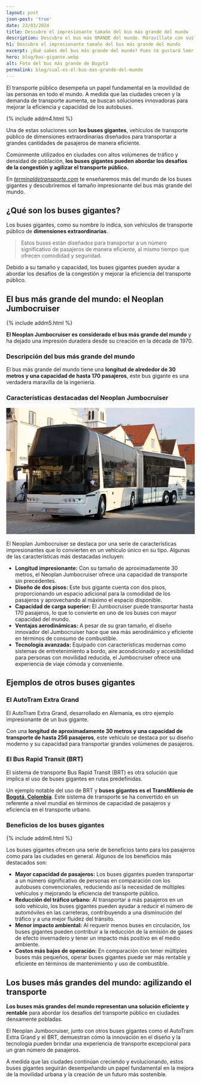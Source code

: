 ```yaml
---
layout: post
json-post: 'true'
date: 23/03/2024
title: Descubre el impresionante tamaño del bus más grande del mundo
description: Descubre el bus más GRANDE del mundo. Maravíllate con sus dimensiones y capacidades asombrosas. ¡No te lo pierdas! 🚌🌍
h1: Descubre el impresionante tamaño del bus más grande del mundo
excerpt: ¿Qué sabes del bus más grande del mundo? Pues te gustará leer este artículo
hero: blog/bus-gigante.webp
alt: Foto del bus más grande de Bogotá
permalink: blog/cual-es-el-bus-mas-grande-del-mundo
---
```

El transporte público desempeña un papel fundamental en la movilidad de las personas en todo el mundo. A medida que las ciudades crecen y la demanda de transporte aumenta, se buscan soluciones innovadoras para mejorar la eficiencia y capacidad de los autobuses.

{% include addm4.html %}

Una de estas soluciones son **los buses gigantes**, vehículos de transporte público de dimensiones extraordinarias diseñados para transportar a grandes cantidades de pasajeros de manera eficiente.

Comúnmente utilizados en ciudades con altos volúmenes de tráfico y densidad de población, **los buses gigantes pueden abordar los desafíos de la congestión y agilizar el transporte público.**

En *[terminaldetransporte.com](/)* te enseñaremos más del mundo de los buses gigantes y descubriremos el tamaño impresionante del bus más grande del mundo.

## ¿Qué son los buses gigantes?

Los buses gigantes, como su nombre lo indica, son vehículos de transporte público de **dimensiones extraordinarias**.

>Estos buses están diseñados para transportar a un número significativo de pasajeros de manera eficiente, al mismo tiempo que ofrecen comodidad y seguridad.

Debido a su tamaño y capacidad, los buses gigantes pueden ayudar a abordar los desafíos de la congestión y mejorar la eficiencia del transporte público.

## El bus más grande del mundo: el Neoplan Jumbocruiser

{% include addm5.html %}

**El Neoplan Jumbocruiser es considerado el bus más grande del mundo** y ha dejado una impresión duradera desde su creación en la década de 1970.

### Descripción del bus más grande del mundo

El bus más grande del mundo tiene una **longitud de alrededor de 30 metros y una capacidad de hasta 170 pasajeros**, este bus gigante es una verdadera maravilla de la ingeniería.

### Características destacadas del Neoplan Jumbocruiser

![Bus Neoplan el más grande del mundo](/img/blog/bus-neoplan.webp "Bus Neoplan")

El Neoplan Jumbocruiser se destaca por una serie de características impresionantes que lo convierten en un vehículo único en su tipo. Algunas de las características más destacadas incluyen:

*   **Longitud impresionante:** Con su tamaño de aproximadamente 30 metros, el Neoplan Jumbocruiser ofrece una capacidad de transporte sin precedentes.
*   **Diseño de dos pisos:** Este bus gigante cuenta con dos pisos, proporcionando un espacio adicional para la comodidad de los pasajeros y aprovechando al máximo el espacio disponible.
*   **Capacidad de carga superior:** El Jumbocruiser puede transportar hasta 170 pasajeros, lo que lo convierte en uno de los buses con mayor capacidad del mundo.
*   **Ventajas aerodinámicas:** A pesar de su gran tamaño, el diseño innovador del Jumbocruiser hace que sea más aerodinámico y eficiente en términos de consumo de combustible.
*   **Tecnología avanzada:** Equipado con características modernas como sistemas de entretenimiento a bordo, aire acondicionado y accesibilidad para personas con movilidad reducida, el Jumbocruiser ofrece una experiencia de viaje cómoda y conveniente.

## Ejemplos de otros buses gigantes

### El AutoTram Extra Grand

El AutoTram Extra Grand, desarrollado en Alemania, es otro ejemplo impresionante de un bus gigante.

Con una **longitud de aproximadamente 30 metros y una capacidad de transporte de hasta 256 pasajeros**, este vehículo se destaca por su diseño moderno y su capacidad para transportar grandes volúmenes de pasajeros.

### El Bus Rapid Transit (BRT)

El sistema de transporte Bus Rapid Transit (BRT) es otra solución que implica el uso de buses gigantes en rutas predefinidas.

Un ejemplo notable del uso de BRT y **buses gigantes es el TransMilenio de [Bogotá, Colombia]({{'terminal-sur-bogota'|relative_url}})**. Este sistema de transporte se ha convertido en un referente a nivel mundial en términos de capacidad de pasajeros y eficiencia en el transporte urbano.

### Beneficios de los buses gigantes

{% include addm6.html %}

Los buses gigantes ofrecen una serie de beneficios tanto para los pasajeros como para las ciudades en general. Algunos de los beneficios más destacados son:

*   **Mayor capacidad de pasajeros:** Los buses gigantes pueden transportar a un número significativo de personas en comparación con los autobuses convencionales, reduciendo así la necesidad de múltiples vehículos y mejorando la eficiencia del transporte público.
*   **Reducción del tráfico urbano:** Al transportar a más pasajeros en un solo vehículo, los buses gigantes pueden ayudar a reducir el número de automóviles en las carreteras, contribuyendo a una disminución del tráfico y a una mejor fluidez del tránsito.
*   **Menor impacto ambiental:** Al requerir menos buses en circulación, los buses gigantes pueden contribuir a la reducción de la emisión de gases de efecto invernadero y tener un impacto más positivo en el medio ambiente.
*   **Costos más bajos de operación:** En comparación con tener múltiples buses más pequeños, operar buses gigantes puede ser más rentable y eficiente en términos de mantenimiento y uso de combustible.

## Los buses más grandes del mundo: agilizando el transporte

**Los buses más grandes del mundo representan una solución eficiente y rentable** para abordar los desafíos del transporte público en ciudades densamente pobladas.

El Neoplan Jumbocruiser, junto con otros buses gigantes como el AutoTram Extra Grand y el BRT, demuestran cómo la innovación en el diseño y la tecnología pueden brindar una experiencia de transporte excepcional para un gran número de pasajeros.

A medida que las ciudades continúan creciendo y evolucionando, estos buses gigantes seguirán desempeñando un papel fundamental en la mejora de la movilidad urbana y la creación de un futuro más sostenible.

